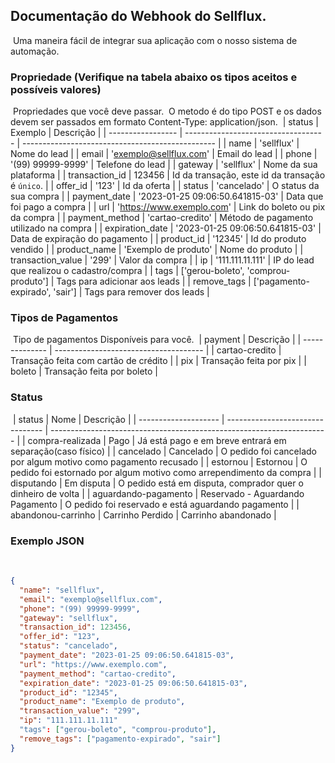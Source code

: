 ## Documentação do Webhook do Sellflux.

​
Uma maneira fácil de integrar sua aplicação com o nosso sistema de automação.
​

### Propriedade (Verifique na tabela abaixo os tipos aceitos e possíveis valores)

​
Propriedades que você deve passar.
​
O metodo é do tipo POST e os dados devem ser passados em formato Content-Type: application/json.
​
| status | Exemplo | Descrição |
| ----------------- | ----------------------------------- | ------------------------------------------------ |
| name | 'sellflux' | Nome do lead |
| email | 'exemplo@sellflux.com' | Email do lead |
| phone | '(99) 99999-9999' | Telefone do lead |
| gateway | 'sellflux' | Nome da sua plataforma |
| transaction_id | 123456 | Id da transação, este id da transação é `único`. |
| offer_id | '123' | Id da oferta |
| status | 'cancelado' | O status da sua compra |
| payment_date | '2023-01-25 09:06:50.641815-03' | Data que foi pago a compra |
| url | 'https://www.exemplo.com' | Link do boleto ou pix da compra |
| payment_method | 'cartao-credito' | Método de pagamento utilizado na compra |
| expiration_date | '2023-01-25 09:06:50.641815-03' | Data de expiração do pagamento |
| product_id | '12345' | Id do produto vendido |
| product_name | 'Exemplo de produto' | Nome do produto |
| transaction_value | '299' | Valor da compra |
| ip | '111.111.11.111' | IP do lead que realizou o cadastro/compra |
| tags | ['gerou-boleto', 'comprou-produto'] | Tags para adicionar aos leads |
| remove_tags | ['pagamento-expirado', 'sair'] | Tags para remover dos leads |
​

### Tipos de Pagamentos

​
Tipo de pagamentos Disponíveis para você.
​
| payment | Descrição |
| -------------- | ------------------------------------- |
| cartao-credito | Transação feita com cartão de crédito |
| pix | Transação feita por pix |
| boleto | Transação feita por boleto |
​

### Status

​
| status | Nome | Descrição |
| -------------------- | -------------------------------- | --------------------------------------------------------------------- |
| compra-realizada | Pago | Já está pago e em breve entrará em separação(caso físico) |
| cancelado | Cancelado | O pedido foi cancelado por algum motivo como pagamento recusado |
| estornou | Estornou | O pedido foi estornado por algum motivo como arrependimento da compra |
| disputando | Em disputa | O pedido está em disputa, comprador quer o dinheiro de volta |
| aguardando-pagamento | Reservado - Aguardando Pagamento | O pedido foi reservado e está aguardando pagamento |
| abandonou-carrinho | Carrinho Perdido | Carrinho abandonado |
​

### Exemplo JSON

​

```json
{
  "name": "sellflux",
  "email": "exemplo@sellflux.com",
  "phone": "(99) 99999-9999",
  "gateway": "sellflux",
  "transaction_id": 123456,
  "offer_id": "123",
  "status": "cancelado",
  "payment_date": "2023-01-25 09:06:50.641815-03",
  "url": "https://www.exemplo.com",
  "payment_method": "cartao-credito",
  "expiration_date": "2023-01-25 09:06:50.641815-03",
  "product_id": "12345",
  "product_name": "Exemplo de produto",
  "transaction_value": "299",
  "ip": "111.111.11.111"
  "tags": ["gerou-boleto", "comprou-produto"],
  "remove_tags": ["pagamento-expirado", "sair"]
}
```
